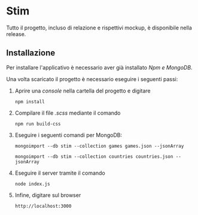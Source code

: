 # Stim

Tutto il progetto, incluso di relazione e rispettivi mockup, è disponibile nella release.

## Installazione

Per installare l'applicativo è necessario aver già installato *Npm e MongoDB*.

Una volta scaricato il progetto è necessario eseguire i seguenti passi:

1. Aprire una *console* nella cartella del progetto e digitare
  
      `npm install` 
  
2. Compilare il file *.scss* mediante il comando

      `npm run build-css`
    
3. Eseguire i seguenti comandi per MongoDB:

      `mongoimport --db stim --collection games games.json --jsonArray`
        
      `mongoimport --db stim --collection countries countries.json --jsonArray`
  
4. Eseguire il server tramite il comando

      `node index.js`
   
5. Infine, digitare sul browser
        
     `http://localhost:3000`
    
